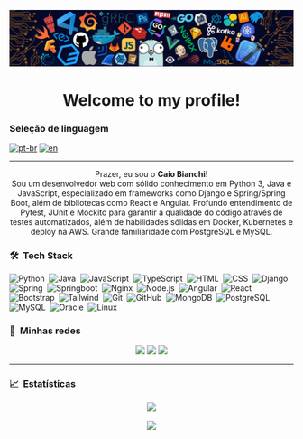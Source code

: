 <p align="center"><img src="https://raw.githubusercontent.com/KevinPatel04/KevinPatel04/master/header.png"></p>

<h1 align="center">Welcome to my profile!</h1>

<h3>Seleção de linguagem</h3>

[![pt-br](https://img.shields.io/badge/lang-pt--BR-blue.svg)](https://github.com/Caio-HBS/Caio-HBS/blob/main/README.pt-br.md)
[![en](https://img.shields.io/badge/lang-en-red.svg)](https://github.com/Caio-HBS/Caio-HBS/blob/main/README.md)

<hr />

<p align="center" width="150px"> Prazer, eu sou o <strong>Caio Bianchi!</strong><br>Sou um desenvolvedor web com sólido conhecimento em Python 3, Java e JavaScript, especializado em frameworks como Django e Spring/Spring Boot, além de bibliotecas como React e Angular. Profundo entendimento de Pytest, JUnit e Mockito para garantir a qualidade do código através de testes automatizados, além de habilidades sólidas em Docker, Kubernetes e deploy na AWS. Grande familiaridade com PostgreSQL e MySQL.</p>

### 🛠 &nbsp;Tech Stack

![Python](https://img.shields.io/badge/-Python-05122A?style=flat&logo=python)&nbsp;
![Java](https://img.shields.io/badge/-Java-05122A?style=flat&logo=openjdk&logoColor=FFA518)&nbsp;
![JavaScript](https://img.shields.io/badge/-JavaScript-05122A?style=flat&logo=javascript)&nbsp;
![TypeScript](https://img.shields.io/badge/-TypeScript-05122A?style=flat&logo=typescript)&nbsp;
![HTML](https://img.shields.io/badge/-HTML-05122A?style=flat&logo=HTML5)&nbsp;
![CSS](https://img.shields.io/badge/-CSS-05122A?style=flat&logo=CSS3&logoColor=1572B6)&nbsp;
![Django](https://img.shields.io/badge/-Django-05122A?style=flat&logo=django&logoColor=092E20)&nbsp;
![Spring](https://img.shields.io/badge/-Spring-05122A?style=flat&logo=spring&logoColor=092E20)&nbsp;
![Springboot](https://img.shields.io/badge/-Springboot-05122A?style=flat&logo=springboot&logoColor=092E20)&nbsp;
![Nginx](https://img.shields.io/badge/-Nginx-05122A?style=flat&logo=nginx&logoColor=231F20)&nbsp;
![Node.js](https://img.shields.io/badge/-Node.js-05122A?style=flat&logo=node.js&logoColor=339933)&nbsp;
![Angular](https://img.shields.io/badge/-Angular-05122A?style=flat&logo=angular&logoColor=339933)&nbsp;
![React](https://img.shields.io/badge/-React-05122A?style=flat&logo=react&logoColor=339933)&nbsp;
![Bootstrap](https://img.shields.io/badge/-Bootstrap-05122A?style=flat&logo=bootstrap&logoColor=563D7C)&nbsp;
![Tailwind](https://img.shields.io/badge/-Tailwind-05122A?style=flat&logo=tailwindcss&logoColor=563D7C)&nbsp;
![Git](https://img.shields.io/badge/-Git-05122A?style=flat&logo=git)&nbsp;
![GitHub](https://img.shields.io/badge/-GitHub-05122A?style=flat&logo=github)&nbsp;
![MongoDB](https://img.shields.io/badge/-MongoDB-05122A?style=flat&logo=mongodb&logoColor=336791)&nbsp;
![PostgreSQL](https://img.shields.io/badge/-PostgreSQL-05122A?style=flat&logo=postgresql&logoColor=336791)&nbsp;
![MySQL](https://img.shields.io/badge/-MySQL-05122A?style=flat&logo=mysql&logoColor=4479A1)&nbsp;
![Oracle](https://img.shields.io/badge/-Oracle-05122A?style=flat&logo=oracle&logoColor=4479A1)&nbsp;
![Linux](https://img.shields.io/badge/-Linux-05122A?style=flat&logo=linux&logoColor=007ACC)&nbsp;

### :link: &nbsp;Minhas redes

<p align="center">
<a href="https://www.linkedin.com/in/caio-bianchi-santos/"><img src="https://img.shields.io/badge/-Caio%20Bianchi-0077B5?style=for-the-badge&logo=Linkedin&logoColor=white"/></a>
<a href="mailto:caiohbs@alumni.usp.br"><img src="https://img.shields.io/badge/-caiohbs@alumni.usp.br-D14836?style=for-the-badge&logo=Gmail&logoColor=white"/></a>
<a href="https://stackoverflow.com/users/26849567/caio-bianchi"><img src="https://img.shields.io/badge/-caio%20bianchi-FFA116?style=for-the-badge&logo=stackoverflow&logoColor=white"/></a>
</p>

<hr />

### :chart_with_upwards_trend: &nbsp;Estatísticas

<p align="center"><img src="https://github-readme-stats.vercel.app/api/top-langs/?username=Caio-HBS&layout=compact&hide=TSQL&theme=chartreuse-dark"></p>

<p align="center" ><img src="https://github-readme-streak-stats.herokuapp.com?user=Caio-HBS&theme=chartreuse-dark"></p>
